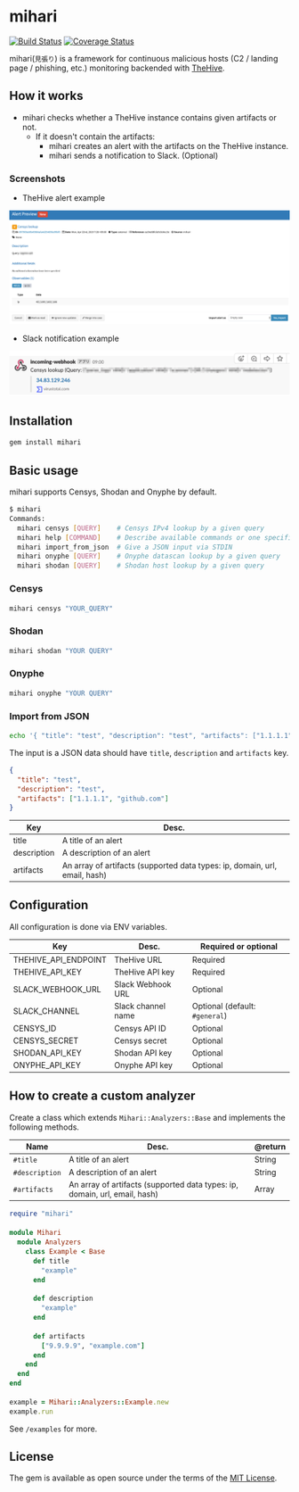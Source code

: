 # mihari

[![Build Status](https://travis-ci.org/ninoseki/mihari.svg?branch=master)](https://travis-ci.org/ninoseki/mihari)
[![Coverage Status](https://coveralls.io/repos/github/ninoseki/mihari/badge.svg?branch=master)](https://coveralls.io/github/ninoseki/mihari?branch=master)

mihari(`見張り`) is a framework for continuous malicious hosts (C2 / landing page / phishing, etc.) monitoring backended with [TheHive](https://github.com/TheHive-Project/TheHive).

## How it works

- mihari checks whether a TheHive instance contains given artifacts or not.
  - If it doesn't contain the artifacts:
    - mihari creates an alert with the artifacts on the TheHive instance.
    - mihari sends a notification to Slack. (Optional)

### Screenshots

- TheHive alert example

![img](./screenshots/alert.png)

- Slack notification example

![img](./screenshots/slack.png)

## Installation

```bash
gem install mihari
```

## Basic usage

mihari supports Censys, Shodan and Onyphe by default.

```bash
$ mihari
Commands:
  mihari censys [QUERY]    # Censys IPv4 lookup by a given query
  mihari help [COMMAND]    # Describe available commands or one specific command
  mihari import_from_json  # Give a JSON input via STDIN
  mihari onyphe [QUERY]    # Onyphe datascan lookup by a given query
  mihari shodan [QUERY]    # Shodan host lookup by a given query
```

### Censys

```bash
mihari censys "YOUR_QUERY"
```

### Shodan

```bash
mihari shodan "YOUR QUERY"
```

### Onyphe

```bash
mihari onyphe "YOUR QUERY"
```

### Import from JSON

```bash
echo '{ "title": "test", "description": "test", "artifacts": ["1.1.1.1", "github.com", "2.2.2.2"] }' | mihari import_from_json
```

The input is a JSON data should have `title`, `description` and `artifacts` key.

```json
{
  "title": "test",
  "description": "test",
  "artifacts": ["1.1.1.1", "github.com"]
}
```

| Key         | Desc.                                                                      |
|-------------|----------------------------------------------------------------------------|
| title       | A title of an alert                                                        |
| description | A description of an alert                                                  |
| artifacts   | An array of artifacts (supported data types: ip, domain, url, email, hash) |

## Configuration

All configuration is done via ENV variables.

| Key                  | Desc.              | Required or optional           |
|----------------------|--------------------|--------------------------------|
| THEHIVE_API_ENDPOINT | TheHive URL        | Required                       |
| THEHIVE_API_KEY      | TheHive API key    | Required                       |
| SLACK_WEBHOOK_URL    | Slack Webhook URL  | Optional                       |
| SLACK_CHANNEL        | Slack channel name | Optional (default: `#general`) |
| CENSYS_ID            | Censys API ID      | Optional                       |
| CENSYS_SECRET        | Censys secret      | Optional                       |
| SHODAN_API_KEY       | Shodan API key     | Optional                       |
| ONYPHE_API_KEY       | Onyphe API key     | Optional                       |

## How to create a custom analyzer

Create a class which extends `Mihari::Analyzers::Base` and implements the following methods.

| Name           | Desc.                                                                      | @return       |
|----------------|----------------------------------------------------------------------------|---------------|
| `#title`       | A title of an alert                                                        | String        |
| `#description` | A description of an alert                                                  | String        |
| `#artifacts`   | An array of artifacts (supported data types: ip, domain, url, email, hash) | Array<String> |

```ruby
require "mihari"

module Mihari
  module Analyzers
    class Example < Base
      def title
        "example"
      end

      def description
        "example"
      end

      def artifacts
        ["9.9.9.9", "example.com"]
      end
    end
  end
end

example = Mihari::Analyzers::Example.new
example.run
```

See `/examples` for more.

## License

The gem is available as open source under the terms of the [MIT License](https://opensource.org/licenses/MIT).
